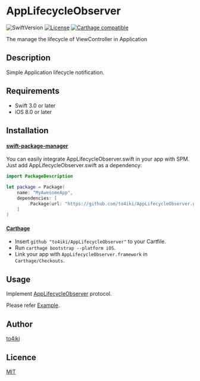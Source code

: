 # AppLifecycleObserver

![SwiftVersion][swift-version]
[![License][license-image]][license-url]
[![Carthage compatible][carthage-image]][carthage-url]

The manage the lifecycle of ViewController in Application

## Description
Simple Application lifecycle notification.

## Requirements
- Swift 3.0 or later
- iOS 8.0 or later

## Installation
#### [swift-package-manager](https://github.com/apple/swift-package-manager)
You can easily integrate AppLifecycleObserver.swift in your app with SPM. Just add AppLifecycleObserver.swift as a dependency:

```swift
import PackageDescription

let package = Package(
    name: "MyAwesomeApp",
    dependencies: [
        .Package(url: "https://github.com/to4iki/AppLifecycleObserver.git", majorVersion: 0, minor: 1)
    ]
)
```

#### [Carthage](https://github.com/Carthage/Carthage)
- Insert `github "to4iki/AppLifecycleObserver"` to your Cartfile.
- Run `carthage bootstrap --platform iOS`.
- Link your app with `AppLifecycleObserver.framework` in `Carthage/Checkouts`.


## Usage
Implement [AppLifecycleObserver](https://github.com/to4iki/AppLifecycleObserver/blob/master/Sources/AppLifecycleObserver.swift) protocol.

Please refer [Example](https://github.com/to4iki/AppLifecycleObserver/tree/master/Example).

## Author

[to4iki](https://github.com/to4iki)

## Licence

[MIT](http://to4iki.mit-license.org/)

[swift-version]: https://img.shields.io/badge/Swift-3.0-orange.svg

[license-url]: http://to4iki.mit-license.org/
[license-image]: http://img.shields.io/badge/license-MIT-brightgreen.svg

[carthage-url]: https://github.com/Carthage/Carthage
[carthage-image]: https://img.shields.io/badge/Carthage-compatible-4BC51D.svg?style=flat

